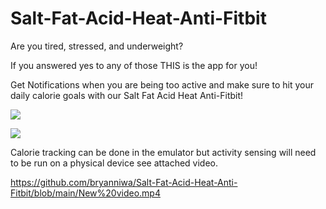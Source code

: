 # Salt-Fat-Acid-Heat-Anti-Fitbit

Are you tired, stressed, and underweight?

If you answered yes to any of those THIS is the app for you!

Get Notifications when you are being too active and make sure to hit your daily calorie goals with our Salt Fat Acid Heat Anti-Fitbit!

![](https://github.com/bryanniwa/Salt-Fat-Acid-Heat-Anti-Fitbit/blob/main/Screenshot%202021-02-14%20101626.png)

![](https://github.com/bryanniwa/Salt-Fat-Acid-Heat-Anti-Fitbit/blob/main/Screenshot%202021-02-14%20101754.png)

Calorie tracking can be done in the emulator but activity sensing will need to be run on a physical device see attached video.

https://github.com/bryanniwa/Salt-Fat-Acid-Heat-Anti-Fitbit/blob/main/New%20video.mp4
